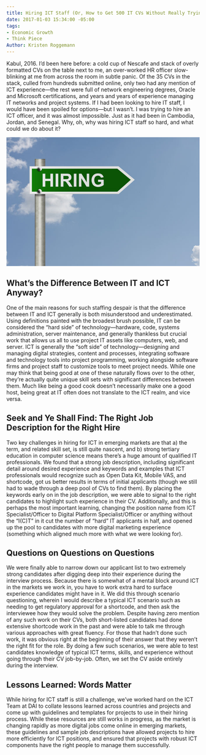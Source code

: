 ```yaml
---
title: Hiring ICT Staff (Or, How to Get 500 IT CVs Without Really Trying)
date: 2017-01-03 15:34:00 -05:00
tags:
- Economic Growth
- Think Piece
Author: Kristen Roggemann
---
```


Kabul, 2016. I’d been here before: a cold cup of Nescafe and stack of overly formatted CVs on the table next to me, an over-worked HR officer slow-blinking at me from across the room in subtle panic. Of the 35 CVs in the stack, culled from hundreds submitted online, only two had any mention of ICT experience—the rest were full of network engineering degrees, Oracle and Microsoft certifications, and years and years of experience managing IT networks and project systems. If I had been looking to hire IT staff, I would have been spoiled for options—but I wasn’t. I was trying to hire an ICT officer, and it was almost impossible. Just as it had been in Cambodia,  Jordan, and Senegal. Why, oh, why was hiring ICT staff so hard, and what could we do about it?

![hiring.sign.jpg](/uploads/hiring.sign.jpg)

## What’s the Difference Between IT and ICT Anyway?

One of the main reasons for such staffing despair is that the difference between IT and ICT generally is both misunderstood and underestimated. Using definitions painted with the broadest brush possible, IT can be considered the “hard side” of technology—hardware,  code, systems administration, server maintenance, and generally thankless but crucial work that allows us all to use project IT assets like computers, web, and server. ICT is generally the “soft side” of technology—designing and managing digital strategies, content and processes, integrating software and technology tools into project programming, working alongside software firms and project staff to customize tools to meet project needs. While one may think that being good at one of these naturally flows over to the other, they’re actually quite unique skill sets with significant differences between them. Much like being a good cook doesn’t necessarily make one a good host, being great at IT often does not translate to the ICT realm, and vice versa.

## Seek and Ye Shall Find: The Right Job Description for the Right Hire

Two key challenges in hiring for ICT in emerging markets are that a) the term, and related skill set, is still quite nascent, and b) strong tertiary education in computer science means there’s a huge amount of qualified IT professionals. We found that a strong job description, including significant detail around desired experience and keywords and examples that ICT professionals would recognize such as Open Data Kit, Mobile VAS, and shortcode, got us better results in terms of initial applicants (though we still had to wade through a deep pool of CVs to find them). By placing the keywords early on in the job description, we were able to signal to the right candidates to highlight such experience in their CV. Additionally, and this is perhaps the most important learning, changing the position name from ICT Specialist/Officer to Digital Platform Specialist/Officer or anything without the “I(C)T” in it cut the number of “hard” IT applicants in half, and opened up the pool to candidates with more digital marketing experience (something which aligned much more with what we were looking for).

## Questions on Questions on Questions

We were finally able to narrow down our applicant list to two extremely strong candidates after digging deep into their experience during the interview process. Because there is somewhat of a mental block around ICT in the markets we work in, you have to work extra hard to surface experience candidates might have in it. We did this through scenario questioning, wherein I would describe a typical ICT scenario such as needing to get regulatory approval for a shortcode, and then ask the interviewee how they would solve the problem. Despite having zero mention of any such work on their CVs, both short-listed candidates had done extensive shortcode work in the past and were able to talk me through various approaches with great fluency. For those that hadn’t done such work, it was obvious right at the beginning of their answer that they weren’t the right fit for the role. By doing a few such scenarios, we were able to test candidates knowledge of typical ICT terms, skills, and experience without going through their CV job-by-job. Often, we set the CV aside entirely during the interview.

## Lessons Learned: Words Matter

While hiring for ICT staff is still a challenge, we’ve worked hard on the ICT Team at DAI to collate lessons learned across countries and projects and come up with guidelines and templates for projects to use in their hiring process. While these resources are still works in progress, as the market is changing rapidly as more digital jobs come online in emerging markets, these guidelines and sample job descriptions have allowed projects to hire more efficiently for ICT positions, and ensured that projects with robust ICT components have the right people to manage them successfully.